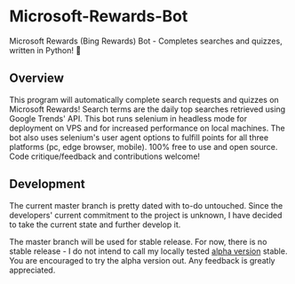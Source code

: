 # Microsoft-Rewards-Bot

Microsoft Rewards (Bing Rewards) Bot - Completes searches and quizzes, written in Python! :raised_hands:

## Overview

This program will automatically complete search requests and quizzes on Microsoft Rewards! Search terms are the daily top searches retrieved using Google Trends' API. This bot runs selenium in headless mode for deployment on VPS and for increased performance on local machines. The bot also uses selenium's user agent options to fulfill points for all three platforms (pc, edge browser, mobile). 100% free to use and open source. Code critique/feedback and contributions welcome!

## Development

The current master branch is pretty dated with to-do untouched. Since the developers' current commitment to the project is unknown, I have decided to take the current state and further develop it. 

The master branch will be used for stable release. For now, there is no stable release - I do not intend to call my locally tested [alpha version](https://github.com/tmxkn1/Microsoft-Rewards-Bot/releases/tag/v2.0.1) stable. You are encouraged to try the alpha version out. Any feedback is greatly appreciated.
